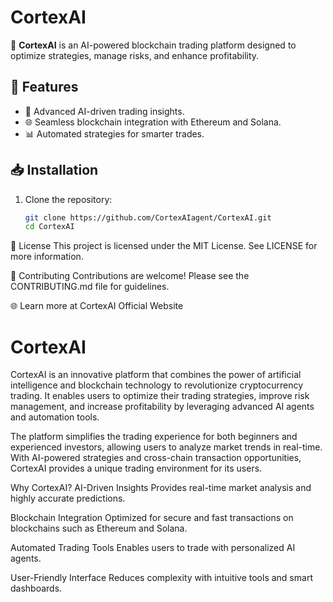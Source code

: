 # CortexAI

🚀 **CortexAI** is an AI-powered blockchain trading platform designed to optimize strategies, manage risks, and enhance profitability.

## 🌟 Features
- 🤖 Advanced AI-driven trading insights.
- 🌐 Seamless blockchain integration with Ethereum and Solana.
- 📊 Automated strategies for smarter trades.

## 📥 Installation
1. Clone the repository:
   ```bash
   git clone https://github.com/CortexAIagent/CortexAI.git
   cd CortexAI
📄 License
This project is licensed under the MIT License. See LICENSE for more information.

🤝 Contributing
Contributions are welcome! Please see the CONTRIBUTING.md file for guidelines.

🌐 Learn more at CortexAI Official Website

# CortexAI
CortexAI is an innovative platform that combines the power of artificial intelligence and blockchain technology to revolutionize cryptocurrency trading. It enables users to optimize their trading strategies, improve risk management, and increase profitability by leveraging advanced AI agents and automation tools.

The platform simplifies the trading experience for both beginners and experienced investors, allowing users to analyze market trends in real-time. With AI-powered strategies and cross-chain transaction opportunities, CortexAI provides a unique trading environment for its users.

Why CortexAI?
AI-Driven Insights
Provides real-time market analysis and highly accurate predictions.

Blockchain Integration
Optimized for secure and fast transactions on blockchains such as Ethereum and Solana.

Automated Trading Tools
Enables users to trade with personalized AI agents.

User-Friendly Interface
Reduces complexity with intuitive tools and smart dashboards.
